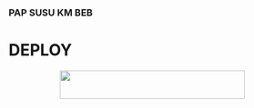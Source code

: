 ### PAP SUSU KM BEB
# DEPLOY

<p align="center"><a href="https://heroku.com/deploy?template=https://github.com/GLITTERneey/Turboexrobot">
  <img src="https://img.shields.io/badge/Deploy%20To%20Heroku-aqua?style=flat&logo=heroku" width="325" height="50.100" /></a></p>
